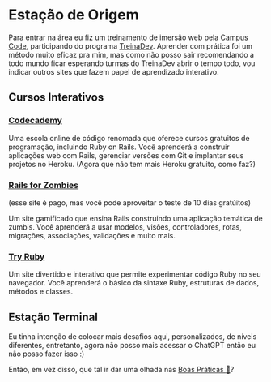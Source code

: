 # Estação de Origem

Para entrar na área eu fiz um treinamento de imersão web pela [Campus Code](https://www.campuscode.com.br/), participando do programa [TreinaDev](https://treinadev.com.br/). Aprender com prática foi um método muito eficaz pra mim, mas como não posso sair recomendando a todo mundo ficar esperando turmas do TreinaDev abrir o tempo todo, vou indicar outros sites que fazem papel de aprendizado interativo.

## Cursos Interativos

### [Codecademy](https://www.codecademy.com/learn/learn-rails)

Uma escola online de código renomada que oferece cursos gratuitos de programação, incluindo Ruby on Rails. Você aprenderá a construir aplicações web com Rails, gerenciar versões com Git e implantar seus projetos no Heroku. (Agora que não tem mais Heroku gratuito, como faz?)

### [Rails for Zombies](https://www.pluralsight.com/courses/code-school-rails-for-zombies)

(esse site é pago, mas você pode aproveitar o teste de 10 dias gratúitos)

Um site gamificado que ensina Rails construindo uma aplicação temática de zumbis. Você aprenderá a usar modelos, visões, controladores, rotas, migrações, associações, validações e muito mais.

### [Try Ruby](https://try.ruby-lang.org/)

Um site divertido e interativo que permite experimentar código Ruby no seu navegador. Você aprenderá o básico da sintaxe Ruby, estruturas de dados, métodos e classes.

## Estação Terminal

Eu tinha intenção de colocar mais desafios aqui, personalizados, de níveis diferentes, entretanto, agora não posso mais acessar o ChatGPT então eu não posso fazer isso :)

Então, em vez disso, que tal ir dar uma olhada nas [Boas Práticas :train:](https://github.com/danlongname/rubi-sobre-trilhos/blob/main/linha-boas_praticas/README.md)?
